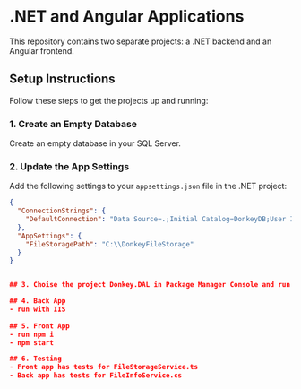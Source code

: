 # .NET and Angular Applications

This repository contains two separate projects: a .NET backend and an Angular frontend.

## Setup Instructions

Follow these steps to get the projects up and running:

### 1. Create an Empty Database
Create an empty database in your SQL Server.

### 2. Update the App Settings
Add the following settings to your `appsettings.json` file in the .NET project:

```json
{
  "ConnectionStrings": {
    "DefaultConnection": "Data Source=.;Initial Catalog=DonkeyDB;User ID=sa;Password=Qazwsx12"
  },
  "AppSettings": {
    "FileStoragePath": "C:\\DonkeyFileStorage"
  }
}


## 3. Choise the project Donkey.DAL in Package Manager Console and run &quot;Update-Database&quot;

## 4. Back App 
- run with IIS
  
## 5. Front App
- run npm i
- npm start

## 6. Testing
- Front app has tests for FileStorageService.ts
- Back app has tests for FileInfoService.cs
